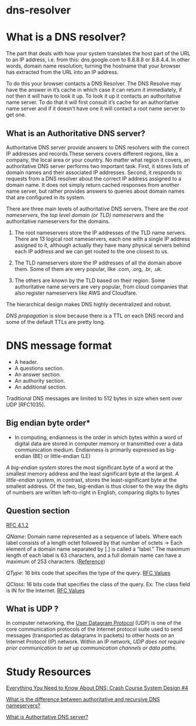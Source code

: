 # dns-resolver


# What is a DNS resolver?

The part that deals with how your system translates the host part of the URL to an IP address, i.e. from this: dns.google.com to 8.8.8.8 or 8.8.4.4. In other words, domain name resolution; turning the hostname that your browser has extracted from the URL into an IP address.

To do this your browser contacts a DNS Resolver. The DNS Resolve may have the answer in it’s cache in which case it can return it immediately, if not then it will have to look it up. To look it up it contacts an authoritative name server. To do that it will first consult it’s cache for an authoritative name server and if it doesn’t have one it will contact a root name server to get one.

## What is an Authoritative DNS server? 

Authoritative DNS server provide answers to DNS resolvers with the correct IP addresses and records.These servers covers different regions, like a company, the local area or your country. No matter what region it covers, an authoritative DNS server performs two important task. First, it stores lists of domain names and their associated IP addresses. Second, it responds to requests from a DNS resolver about the correct IP address assigned to a domain name. It does not simply return cached responses from another name server, but rather provides answers to queries about domain names that are configured in its system.

There are three main levels of authoritative DNS servers. There are the *root nameservers*, the *top level domain (or TLD) nameservers* and the authoritative nameservers  for the domains.

1) The root nameservers store the IP addresses of the TLD name servers. There are 13 logical root nameservers, each one with a single IP address assigned to it, although actually they have many physical servers behind each IP address and we can get routed to the one closest to us.

2) The TLD nameservers store the IP addresses of all the domain above them. Some of them are very popular, like .com, .org, .br, .uk. 

3) The others are known by the TLD based on their region. Some authoritative name servers are very popular, from cloud companies that also register nameservers like AWS and Cloudfare.

The hierarchical design makes DNS highly decentralized and robust.

*DNS propagation* is slow because there is a TTL on each DNS record and some of the default TTLs are pretty long.

# DNS message format

  * A header.
  * A questions section.
  * An answer section.
  * An authority section.
  * An additional section.

  Traditional DNS messages are limited to 512 bytes in size when sent over UDP [RFC1035].

## Big endian byte order*

  * In computing, endianness is the order in which bytes within a word of digital data are stored in computer memory or transmitted over a data communication medium. Endianness is primarily expressed as big-endian (BE) or little-endian (LE)

  *A big-endian system* stores the most significant byte of a word at the smallest memory address and the least significant byte at the largest. *A little-endian system*, in contrast, stores the least-significant byte at the smallest address. Of the two, big-endian is thus closer to the way the digits of numbers are written left-to-right in English, comparing digits to bytes

## Question section

  [RFC 4.1.2](https://datatracker.ietf.org/doc/html/rfc1035#section-4.1.1)

  *QName*: Domain name represented as a sequence of labels. Where each label consists of a length octet followed by that number of octets
    -> Each element of a domain name separated by [.] is called a “label.” The maximum length of each label is 63 characters, and a full domain name can have a maximum of 253 characters. ([Reference](https://www.nic.ad.jp/timeline/en/20th/appendix1.html#:~:text=Format%20of%20a%20domain%20name,a%20maximum%20of%20253%20characters.))

  *QType*: 16 bits code that specifies the type of the query. [RFC Values](https://datatracker.ietf.org/doc/html/rfc1035#section-3.2.2)

  *QClass*: 16 bits code that specifies the class of the query. Ex: The class field is IN for the Internet. [RFC Values](https://datatracker.ietf.org/doc/html/rfc1035#section-3.2.4)

## What is UDP ?

  In computer networking, the [User Datagram Protocol](https://en.wikipedia.org/wiki/User_Datagram_Protocol) (UDP) is one of the core communication protocols of the Internet protocol suite used to send messages (transported as datagrams in packets) to other hosts on an Internet Protocol (IP) network. Within an IP network, *UDP does not require prior communication to set up communication channels or data paths*.

# Study Resources

[Everything You Need to Know About DNS: Crash Course System Design #4](https://www.youtube.com/watch?v=27r4Bzuj5NQ)

[What is the difference between authoritative and recursive DNS nameservers?](https://umbrella.cisco.com/blog/what-is-the-difference-between-authoritative-and-recursive-dns-nameservers)

[What is Authoritative DNS server?](https://www.cloudns.net/blog/authoritative-dns-server/#:~:text=The%20authoritative%20DNS%20server%20is,information%20cached%20in%20its%20memory.)
